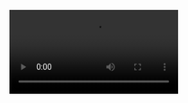 <video src="https://github.com/user-attachments/assets/26443e6b-f729-4aab-a027-3ef59beacb37" controls></video>
